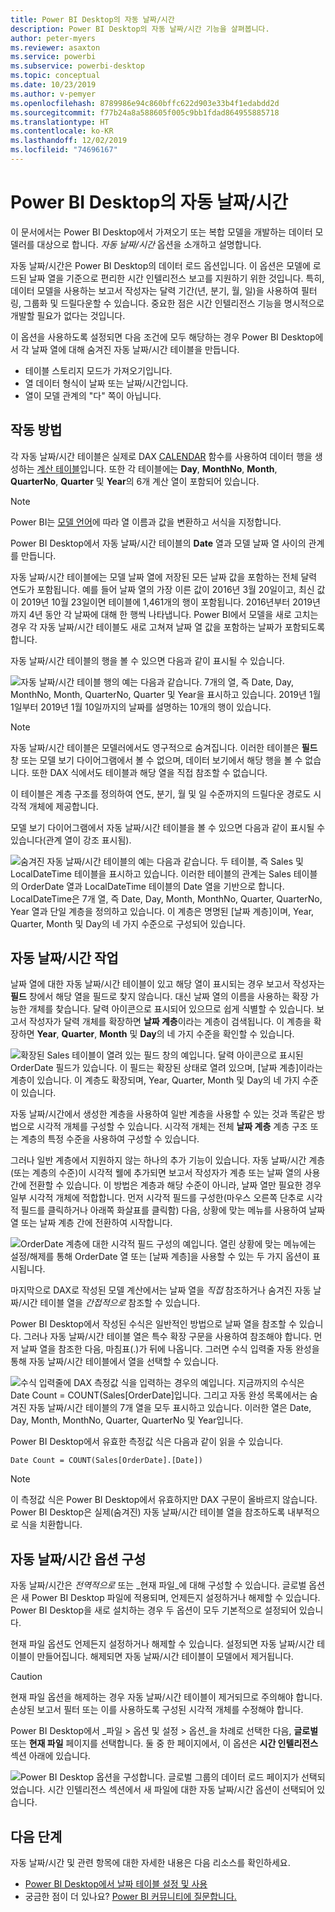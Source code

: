 ```yaml
---
title: Power BI Desktop의 자동 날짜/시간
description: Power BI Desktop의 자동 날짜/시간 기능을 살펴봅니다.
author: peter-myers
ms.reviewer: asaxton
ms.service: powerbi
ms.subservice: powerbi-desktop
ms.topic: conceptual
ms.date: 10/23/2019
ms.author: v-pemyer
ms.openlocfilehash: 8789986e94c860bffc622d903e33b4f1edabdd2d
ms.sourcegitcommit: f77b24a8a588605f005c9bb1fdad864955885718
ms.translationtype: HT
ms.contentlocale: ko-KR
ms.lasthandoff: 12/02/2019
ms.locfileid: "74696167"
---
```

# <a name="auto-datetime-in-power-bi-desktop"></a>Power BI Desktop의 자동 날짜/시간

이 문서에서는 Power BI Desktop에서 가져오기 또는 복합 모델을 개발하는 데이터 모델러를 대상으로 합니다. _자동 날짜/시간_ 옵션을 소개하고 설명합니다.

자동 날짜/시간은 Power BI Desktop의 데이터 로드 옵션입니다. 이 옵션은 모델에 로드된 날짜 열을 기준으로 편리한 시간 인텔리전스 보고를 지원하기 위한 것입니다. 특히, 데이터 모델을 사용하는 보고서 작성자는 달력 기간(년, 분기, 월, 일)을 사용하여 필터링, 그룹화 및 드릴다운할 수 있습니다. 중요한 점은 시간 인텔리전스 기능을 명시적으로 개발할 필요가 없다는 것입니다.

이 옵션을 사용하도록 설정되면 다음 조건에 모두 해당하는 경우 Power BI Desktop에서 각 날짜 열에 대해 숨겨진 자동 날짜/시간 테이블을 만듭니다.

- 테이블 스토리지 모드가 가져오기입니다.
- 열 데이터 형식이 날짜 또는 날짜/시간입니다.
- 열이 모델 관계의 "다" 쪽이 아닙니다.

## <a name="how-it-works"></a>작동 방법

각 자동 날짜/시간 테이블은 실제로 DAX [CALENDAR](/dax/calendar-function-dax) 함수를 사용하여 데이터 행을 생성하는 [계산 테이블](desktop-calculated-tables.md)입니다. 또한 각 테이블에는 **Day**, **MonthNo**, **Month**, **QuarterNo**, **Quarter** 및 **Year**의 6개 계산 열이 포함되어 있습니다.

> [!NOTE]
> Power BI는 [모델 언어](supported-languages-countries-regions.md#choose-the-language-for-the-model-in-power-bi-desktop)에 따라 열 이름과 값을 변환하고 서식을 지정합니다.

Power BI Desktop에서 자동 날짜/시간 테이블의 **Date** 열과 모델 날짜 열 사이의 관계를 만듭니다.

자동 날짜/시간 테이블에는 모델 날짜 열에 저장된 모든 날짜 값을 포함하는 전체 달력 연도가 포함됩니다. 예를 들어 날짜 열의 가장 이른 값이 2016년 3월 20일이고, 최신 값이 2019년 10월 23일이면 테이블에 1,461개의 행이 포함됩니다. 2016년부터 2019년까지 4년 동안 각 날짜에 대해 한 행씩 나타냅니다. Power BI에서 모델을 새로 고치는 경우 각 자동 날짜/시간 테이블도 새로 고쳐져 날짜 열 값을 포함하는 날짜가 포함되도록 합니다.

자동 날짜/시간 테이블의 행을 볼 수 있으면 다음과 같이 표시될 수 있습니다.

![자동 날짜/시간 테이블 행의 예는 다음과 같습니다. 7개의 열, 즉 Date, Day, MonthNo, Month, QuarterNo, Quarter 및 Year을 표시하고 있습니다. 2019년 1월 1일부터 2019년 1월 10일까지의 날짜를 설명하는 10개의 행이 있습니다.](media/desktop-auto-date-time/auto-date-time-hidden-table-example-rows.png)

> [!NOTE]
> 자동 날짜/시간 테이블은 모델러에서도 영구적으로 숨겨집니다. 이러한 테이블은 **필드** 창 또는 모델 보기 다이어그램에서 볼 수 없으며, 데이터 보기에서 해당 행을 볼 수 없습니다. 또한 DAX 식에서도 테이블과 해당 열을 직접 참조할 수 없습니다.

이 테이블은 계층 구조를 정의하여 연도, 분기, 월 및 일 수준까지의 드릴다운 경로도 시각적 개체에 제공합니다.

모델 보기 다이어그램에서 자동 날짜/시간 테이블을 볼 수 있으면 다음과 같이 표시될 수 있습니다(관계 열이 강조 표시됨).

![숨겨진 자동 날짜/시간 테이블의 예는 다음과 같습니다. 두 테이블, 즉 Sales 및 LocalDateTime 테이블을 표시하고 있습니다. 이러한 테이블의 관계는 Sales 테이블의 OrderDate 열과 LocalDateTime 테이블의 Date 열을 기반으로 합니다. LocalDateTime은 7개 열, 즉 Date, Day, Month, MonthNo, Quarter, QuarterNo, Year 열과 단일 계층을 정의하고 있습니다. 이 계층은 명명된 [날짜 계층]이며, Year, Quarter, Month 및 Day의 네 가지 수준으로 구성되어 있습니다.](media/desktop-auto-date-time/auto-date-time-hidden-table-example-diagram.png)

## <a name="work-with-auto-datetime"></a>자동 날짜/시간 작업

날짜 열에 대한 자동 날짜/시간 테이블이 있고 해당 열이 표시되는 경우 보고서 작성자는 **필드** 창에서 해당 열을 필드로 찾지 않습니다. 대신 날짜 열의 이름을 사용하는 확장 가능한 개체를 찾습니다. 달력 아이콘으로 표시되어 있으므로 쉽게 식별할 수 있습니다. 보고서 작성자가 달력 개체를 확장하면 **날짜 계층**이라는 계층이 검색됩니다. 이 계층을 확장하면 **Year**, **Quarter**, **Month** 및 **Day**의 네 가지 수준을 확인할 수 있습니다.

![확장된 Sales 테이블이 열려 있는 필드 창의 예입니다. 달력 아이콘으로 표시된 OrderDate 필드가 있습니다. 이 필드는 확장된 상태로 열려 있으며, [날짜 계층]이라는 계층이 있습니다. 이 계층도 확장되며, Year, Quarter, Month 및 Day의 네 가지 수준이 있습니다.](media/desktop-auto-date-time/auto-date-time-fields-pane-example.png)

자동 날짜/시간에서 생성한 계층을 사용하여 일반 계층을 사용할 수 있는 것과 똑같은 방법으로 시각적 개체를 구성할 수 있습니다. 시각적 개체는 전체 **날짜 계층** 계층 구조 또는 계층의 특정 수준을 사용하여 구성할 수 있습니다.

그러나 일반 계층에서 지원하지 않는 하나의 추가 기능이 있습니다. 자동 날짜/시간 계층(또는 계층의 수준)이 시각적 웰에 추가되면 보고서 작성자가 계층 또는 날짜 열의 사용 간에 전환할 수 있습니다. 이 방법은 계층과 해당 수준이 아니라, 날짜 열만 필요한 경우 일부 시각적 개체에 적합합니다. 먼저 시각적 필드를 구성한(마우스 오른쪽 단추로 시각적 필드를 클릭하거나 아래쪽 화살표를 클릭함) 다음, 상황에 맞는 메뉴를 사용하여 날짜 열 또는 날짜 계층 간에 전환하여 시작합니다.

![OrderDate 계층에 대한 시각적 필드 구성의 예입니다. 열린 상황에 맞는 메뉴에는 설정/해제를 통해 OrderDate 열 또는 [날짜 계층]을 사용할 수 있는 두 가지 옵션이 표시됩니다.](media/desktop-auto-date-time/auto-date-time-configure-visuals-fields.png)

마지막으로 DAX로 작성된 모델 계산에서는 날짜 열을 _직접_ 참조하거나 숨겨진 자동 날짜/시간 테이블 열을 _간접적으로_ 참조할 수 있습니다.

Power BI Desktop에서 작성된 수식은 일반적인 방법으로 날짜 열을 참조할 수 있습니다. 그러나 자동 날짜/시간 테이블 열은 특수 확장 구문을 사용하여 참조해야 합니다. 먼저 날짜 열을 참조한 다음, 마침표(.)가 뒤에 나옵니다. 그러면 수식 입력줄 자동 완성을 통해 자동 날짜/시간 테이블에서 열을 선택할 수 있습니다.

![수식 입력줄에 DAX 측정값 식을 입력하는 경우의 예입니다. 지금까지의 수식은 Date Count = COUNT(Sales[OrderDate]입니다. 그리고 자동 완성 목록에서는 숨겨진 자동 날짜/시간 테이블의 7개 열을 모두 표시하고 있습니다. 이러한 열은 Date, Day, Month, MonthNo, Quarter, QuarterNo 및 Year입니다.](media/desktop-auto-date-time/auto-date-time-dax-auto-complete.png)

Power BI Desktop에서 유효한 측정값 식은 다음과 같이 읽을 수 있습니다.

```dax
Date Count = COUNT(Sales[OrderDate].[Date])
```

> [!NOTE]
> 이 측정값 식은 Power BI Desktop에서 유효하지만 DAX 구문이 올바르지 않습니다. Power BI Desktop은 실제(숨겨진) 자동 날짜/시간 테이블 열을 참조하도록 내부적으로 식을 치환합니다.

## <a name="configure-auto-datetime-option"></a>자동 날짜/시간 옵션 구성

자동 날짜/시간은 _전역적으로_ 또는 _현재 파일_에 대해 구성할 수 있습니다. 글로벌 옵션은 새 Power BI Desktop 파일에 적용되며, 언제든지 설정하거나 해제할 수 있습니다. Power BI Desktop을 새로 설치하는 경우 두 옵션이 모두 기본적으로 설정되어 있습니다.

현재 파일 옵션도 언제든지 설정하거나 해제할 수 있습니다. 설정되면 자동 날짜/시간 테이블이 만들어집니다. 해제되면 자동 날짜/시간 테이블이 모델에서 제거됩니다.

> [!CAUTION]
> 현재 파일 옵션을 해제하는 경우 자동 날짜/시간 테이블이 제거되므로 주의해야 합니다. 손상된 보고서 필터 또는 이를 사용하도록 구성된 시각적 개체를 수정해야 합니다.

Power BI Desktop에서 _파일 > 옵션 및 설정 > 옵션_을 차례로 선택한 다음, **글로벌** 또는 **현재 파일** 페이지를 선택합니다. 둘 중 한 페이지에서, 이 옵션은 **시간 인텔리전스** 섹션 아래에 있습니다.

![Power BI Desktop 옵션을 구성합니다. 글로벌 그룹의 데이터 로드 페이지가 선택되었습니다. 시간 인텔리전스 섹션에서 새 파일에 대한 자동 날짜/시간 옵션이 선택되어 있습니다.](media/desktop-auto-date-time/auto-date-time-configure-global-options.png)

## <a name="next-steps"></a>다음 단계

자동 날짜/시간 및 관련 항목에 대한 자세한 내용은 다음 리소스를 확인하세요.

- [Power BI Desktop에서 날짜 테이블 설정 및 사용](desktop-date-tables.md)
- 궁금한 점이 더 있나요? [Power BI 커뮤니티에 질문합니다.](https://community.powerbi.com/)
